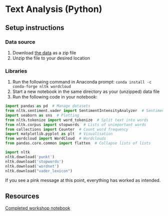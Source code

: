# Text Analysis (Python)

## Setup instructions

### Data source

1. Download [the data](https://github.com/DecodedCo/data-resources/raw/master/datasets/apple-tweets.zip) as a zip file
2. Unzip the file to your desired location

### Libraries

1. Run the following command in Anaconda prompt: `conda install -c conda-forge nltk wordcloud`
2. Start a new notebook in the same directory as your (unzipped) data file
3. Run the following code in your notebook:

```python
import pandas as pd  # Manage datasets
from nltk.sentiment.vader import SentimentIntensityAnalyzer  # Sentiment in social media
import seaborn as sns  # Plotting
from nltk.tokenize import word_tokenize  # Split text into words
from nltk.corpus import stopwords  # Lists of unimportant words
from collections import Counter  # Count word frequency
import matplotlib.pyplot as plt  # Visualisation
from wordcloud import WordCloud  # Wordclouds
from pandas.core.common import flatten  # Collapse lists of lists

import nltk
nltk.download('punkt')
nltk.download('stopwords')
nltk.download('wordnet')
nltk.download("vader_lexicon")
```

If you see a pink message at this point, everything has worked as intended.

## Resources

[Completed workshop notebook](./text_analysis_workshop_completed_notebook.ipynb)
